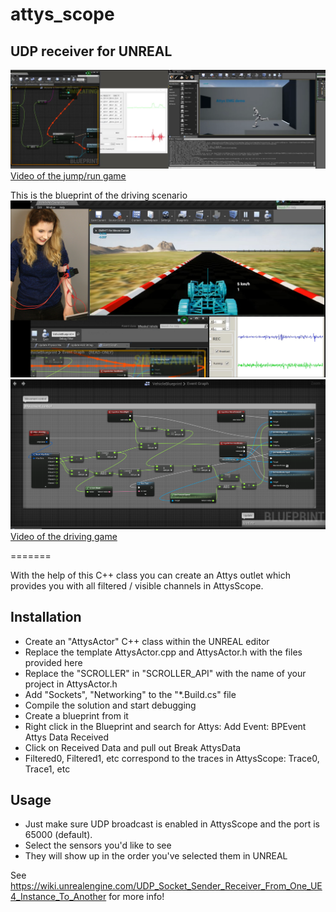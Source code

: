 # attys_scope
## UDP receiver for UNREAL

![alt tag](unreal_editor_screenshot.png)
[Video of the jump/run game](https://www.youtube.com/watch?v=50HHXOzv6MY)

This is the blueprint of the driving scenario
![alt-tag](unreal_driving.png)
![alt-tag](driving_control.png)
[Video of the driving game](https://www.youtube.com/watch?v=Bg3GVRUUBRI&feature=youtu.be)

=======

With the help of this C++ class you can
create an Attys outlet which provides you
with all filtered / visible channels
in AttysScope.

## Installation

 * Create an "AttysActor" C++ class within the UNREAL editor
 * Replace the template AttysActor.cpp and AttysActor.h with the files provided here
 * Replace the "SCROLLER" in "SCROLLER_API" with the name of your project in AttysActor.h
 * Add "Sockets", "Networking" to the "*.Build.cs" file
 * Compile the solution and start debugging
 * Create a blueprint from it
 * Right click in the Blueprint and search for Attys: Add Event: BPEvent Attys Data Received
 * Click on Received Data and pull out Break AttysData
 * Filtered0, Filtered1, etc correspond to the traces in AttysScope: Trace0, Trace1, etc

## Usage

 * Just make sure UDP broadcast is enabled in AttysScope and the port
   is 65000 (default).
 * Select the sensors you'd like to see
 * They will show up in the order you've selected them in UNREAL

See https://wiki.unrealengine.com/UDP_Socket_Sender_Receiver_From_One_UE4_Instance_To_Another
for more info!
